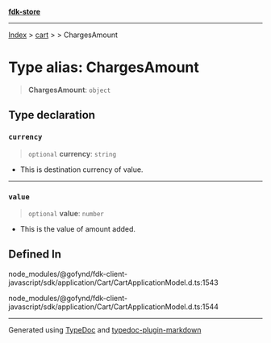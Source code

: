 [**fdk-store**](../../../README.md)
***

[Index](../../../API.md) > [cart](../../README.md) > [<internal>](../README.md) > ChargesAmount

# Type alias: ChargesAmount

> **ChargesAmount**: `object`

## Type declaration

### `currency`

> `optional` **currency**: `string`

- This is destination currency of value.

***

### `value`

> `optional` **value**: `number`

- This is the value of amount added.

## Defined In

node\_modules/@gofynd/fdk-client-javascript/sdk/application/Cart/CartApplicationModel.d.ts:1543

node\_modules/@gofynd/fdk-client-javascript/sdk/application/Cart/CartApplicationModel.d.ts:1544

***
Generated using [TypeDoc](https://typedoc.org/) and [typedoc-plugin-markdown](https://www.npmjs.com/package/typedoc-plugin-markdown)
